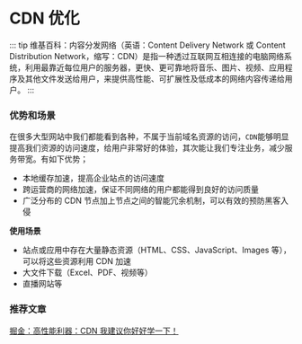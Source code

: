 # CDN 优化

::: tip
维基百科：内容分发网络（英语：Content Delivery Network 或 Content Distribution Network，缩写：CDN）是指一种透过互联网互相连接的电脑网络系统，利用最靠近每位用户的服务器，更快、更可靠地将音乐、图片、视频、应用程序及其他文件发送给用户，来提供高性能、可扩展性及低成本的网络内容传递给用户。
:::

### 优势和场景

在很多大型网站中我们都能看到各种，不属于当前域名资源的访问，`CDN`能够明显提高我们资源的访问速度，给用户非常好的体验，其次能让我们专注业务，减少服务带宽。有如下优势；

- 本地缓存加速，提高企业站点的访问速度
- 跨运营商的网络加速，保证不同网络的用户都能得到良好的访问质量
- 广泛分布的 CDN 节点加上节点之间的智能冗余机制，可以有效的预防黑客入侵

**使用场景**

- 站点或应用中存在大量静态资源（HTML、CSS、JavaScript、Images 等），可以将这些资源利用 CDN 加速
- 大文件下载（Excel、PDF、视频等）
- 直播网站等

### 推荐文章

[掘金：高性能利器：CDN 我建议你好好学一下！](https://juejin.cn/post/7002781373014474759)

